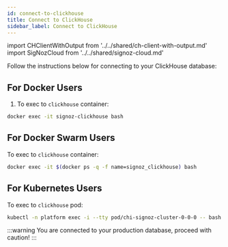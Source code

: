 ```yaml
---
id: connect-to-clickhouse
title: Connect to ClickHouse
sidebar_label: Connect to ClickHouse
---
```


import CHClientWithOutput from '../../shared/ch-client-with-output.md'
import SigNozCloud from '../../shared/signoz-cloud.md'

<SigNozCloud />

Follow the instructions below for connecting to your ClickHouse database:

## For Docker Users

1. To exec to `clickhouse` container:

```bash
docker exec -it signoz-clickhouse bash
```

<CHClientWithOutput/>

## For Docker Swarm Users

To exec to `clickhouse` container:

```bash
docker exec -it $(docker ps -q -f name=signoz_clickhouse) bash
```

<CHClientWithOutput/>

## For Kubernetes Users

To exec to `clickhouse` pod:

```bash
kubectl -n platform exec -i --tty pod/chi-signoz-cluster-0-0-0 -- bash
```

<CHClientWithOutput/>

:::warning
You are connected to your production database, proceed with caution!
:::